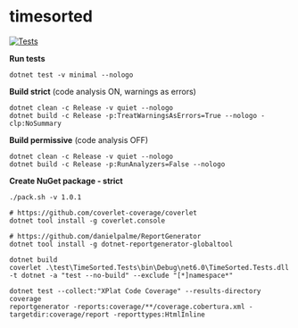 # timesorted

[![Tests](https://github.com/jdvor/timesorted/actions/workflows/test.yml/badge.svg?branch=main)](https://github.com/jdvor/timesorted/actions/workflows/test.yml)

**Run tests**
```shell
dotnet test -v minimal --nologo
```

**Build strict**
(code analysis ON, warnings as errors)
```shell
dotnet clean -c Release -v quiet --nologo
dotnet build -c Release -p:TreatWarningsAsErrors=True --nologo -clp:NoSummary
```

**Build permissive**
(code analysis OFF)
```shell
dotnet clean -c Release -v quiet --nologo
dotnet build -c Release -p:RunAnalyzers=False --nologo
```

**Create NuGet package - strict**
```shell
./pack.sh -v 1.0.1
```


```shell
# https://github.com/coverlet-coverage/coverlet
dotnet tool install -g coverlet.console

# https://github.com/danielpalme/ReportGenerator
dotnet tool install -g dotnet-reportgenerator-globaltool

dotnet build
coverlet .\test\TimeSorted.Tests\bin\Debug\net6.0\TimeSorted.Tests.dll -t dotnet -a "test --no-build" --exclude "[*]namespace*"

dotnet test --collect:"XPlat Code Coverage" --results-directory coverage
reportgenerator -reports:coverage/**/coverage.cobertura.xml -targetdir:coverage/report -reporttypes:HtmlInline
```
